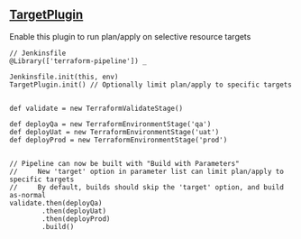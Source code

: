 ## [TargetPlugin](../src/TargetPlugin.groovy)

Enable this plugin to run plan/apply on selective resource targets

```
// Jenkinsfile
@Library(['terraform-pipeline']) _

Jenkinsfile.init(this, env)
TargetPlugin.init() // Optionally limit plan/apply to specific targets


def validate = new TerraformValidateStage()

def deployQa = new TerraformEnvironmentStage('qa')
def deployUat = new TerraformEnvironmentStage('uat')
def deployProd = new TerraformEnvironmentStage('prod')


// Pipeline can now be built with "Build with Parameters"
//     New 'target' option in parameter list can limit plan/apply to specific targets
//     By default, builds should skip the 'target' option, and build as-normal
validate.then(deployQa)
        .then(deployUat)
        .then(deployProd)
        .build()
```

